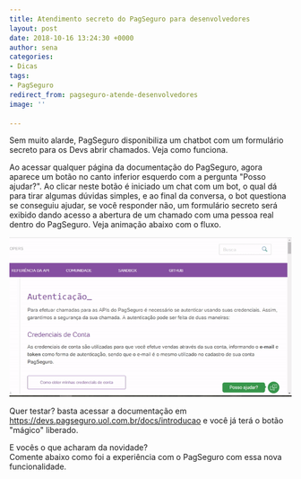 ```yaml
---
title: Atendimento secreto do PagSeguro para desenvolvedores
layout: post
date: 2018-10-16 13:24:30 +0000
author: sena
categories:
- Dicas
tags:
- PagSeguro
redirect_from: pagseguro-atende-desenvolvedores
image: ''

---
```

Sem muito alarde, PagSeguro disponibiliza um chatbot com um formulário secreto para os Devs abrir chamados. Veja como funciona.<!--more-->

Ao acessar qualquer página da documentação do PagSeguro, agora aparece um botão no canto inferior esquerdo com a pergunta "Posso ajudar?". Ao clicar neste botão é iniciado um chat com um bot, o qual dá para tirar algumas dúvidas simples, e ao final da conversa, o bot questiona se conseguiu ajudar, se você responder não, um formulário secreto será exibido dando acesso a abertura de um chamado com uma pessoa real dentro do PagSeguro. Veja animação abaixo com o fluxo.

![Acessar formulário secreto para abertura de chamado](/assets/uploads/2018/10/16/atendimento-dev-pagseguro.gif "Acessar formulário secreto para abertura de chamado")

Quer testar? basta acessar a documentação em <a href="https://devs.pagseguro.uol.com.br/docs/introducao" target="_blank" alt="Documentação PagSeguro" title="Documentação PagSeguro" rel="nofollow noreferrer">https://devs.pagseguro.uol.com.br/docs/introducao</a> e você já terá o botão "mágico" liberado.

E vocês o que acharam da novidade?  
Comente abaixo como foi a experiência com o PagSeguro com essa nova funcionalidade.